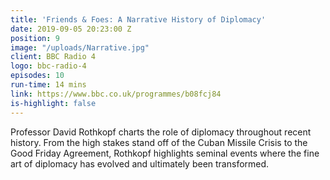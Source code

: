 ```yaml
---
title: 'Friends & Foes: A Narrative History of Diplomacy'
date: 2019-09-05 20:23:00 Z
position: 9
image: "/uploads/Narrative.jpg"
client: BBC Radio 4
logo: bbc-radio-4
episodes: 10
run-time: 14 mins
link: https://www.bbc.co.uk/programmes/b08fcj84
is-highlight: false
---
```


Professor David Rothkopf charts the role of diplomacy throughout recent history. From the high stakes stand off of the Cuban Missile Crisis to the Good Friday Agreement, Rothkopf highlights seminal events where the fine art of diplomacy has evolved and ultimately been transformed.